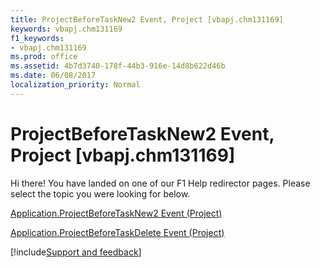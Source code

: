 ```yaml
---
title: ProjectBeforeTaskNew2 Event, Project [vbapj.chm131169]
keywords: vbapj.chm131169
f1_keywords:
- vbapj.chm131169
ms.prod: office
ms.assetid: 4b7d3740-178f-44b3-916e-14d8b622d46b
ms.date: 06/08/2017
localization_priority: Normal
---
```



# ProjectBeforeTaskNew2 Event, Project [vbapj.chm131169]

Hi there! You have landed on one of our F1 Help redirector pages. Please select the topic you were looking for below.

[Application.ProjectBeforeTaskNew2 Event (Project)](http://msdn.microsoft.com/library/4df0eb83-e60d-943d-aecf-57a2f857ae42%28Office.15%29.aspx)

[Application.ProjectBeforeTaskDelete Event (Project)](http://msdn.microsoft.com/library/3acc4ba4-0fdc-61fd-17df-e6450055a39b%28Office.15%29.aspx)

[!include[Support and feedback](~/includes/feedback-boilerplate.md)]